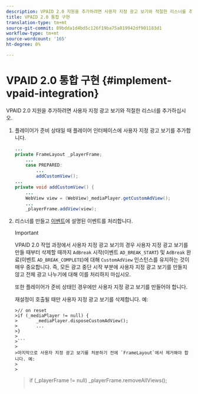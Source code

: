 ```yaml
---
description: VPAID 2.0 지원을 추가하려면 사용자 지정 광고 보기와 적절한 리스너를 추가하십시오.
title: VPAID 2.0 통합 구현
translation-type: tm+mt
source-git-commit: 89bdda1d4bd5c126f19ba75a819942df901183d1
workflow-type: tm+mt
source-wordcount: '165'
ht-degree: 0%

---
```



# VPAID 2.0 통합 구현 {#implement-vpaid-integration}

VPAID 2.0 지원을 추가하려면 사용자 지정 광고 보기와 적절한 리스너를 추가하십시오.

1. 플레이어가 준비 상태일 때 플레이어 인터페이스에 사용자 지정 광고 보기를 추가합니다.

   ```java
   ... 
   private FrameLayout _playerFrame; 
       ... 
       case PREPARED: 
           ... 
           addCustomView(); 
   ... 
   private void addCustomView() { 
       ... 
       WebView view = (WebView)_mediaPlayer.getCustomAdView(); 
       ... 
       _playerFrame.addView(view);
   ```

1. 리스너를 만들고 [이벤트](../../../../tvsdk-3x-android-prog/android-3x-events-notifications/events-summary/android-3x-events-summary.md)에 설명된 이벤트를 처리합니다.

   >[!IMPORTANT]
   >
   >VPAID 2.0 작업 과정에서 사용자 지정 광고 보기의 경우 사용자 지정 광고 보기를 만들 때부터 삭제할 때까지 `AdBreak` 시작(이벤트 `AD_BREAK_START`) 및 `AdBreak` 완료(이벤트 `AD_BREAK_COMPLETE`)에 대해 `CustomAdView` 인스턴스를 유지하는 것이 매우 중요합니다. 즉, 모든 광고 중단 시작 부분에 사용자 지정 광고 보기를 만들지 않고 전체 광고 나누기에 대해 이를 처리하지 마십시오.
   >
   >
   >또한 플레이어가 준비 상태인 경우에만 사용자 지정 광고 보기를 만들어야 합니다.
   >
   >
   >재설정이 호출될 때만 사용자 지정 광고 보기를 삭제합니다. 예:
   >
   >
   ```
   >// on reset 
   >if (_mediaPlayer != null) { 
   >       _mediaPlayer.disposeCustomAdView(); 
   >       ... 
   >} 
   >
   >```
   >
   >마지막으로 사용자 지정 광고 보기를 처분하기 전에 `FrameLayout`에서 제거해야 합니다. 예:
   >
   >
   ```
   >if (_playerFrame != null) 
   >       _playerFrame.removeAllViews(); 
   >```
